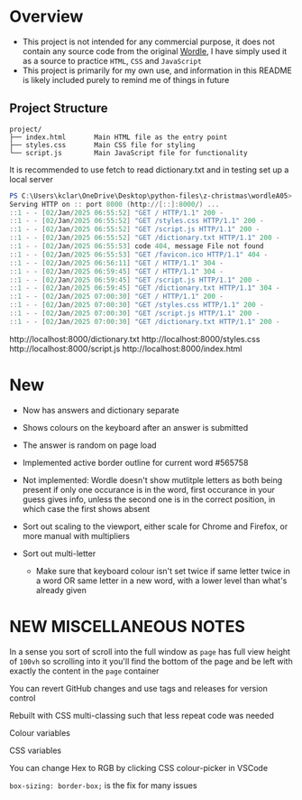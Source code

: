# Overview
- This project is not intended for any commercial purpose, it does not contain any source code from the original [Wordle](https://www.nytimes.com/games/wordle/index.html), I have simply used it as a source to practice `HTML`, `CSS` and `JavaScript`
- This project is primarily for my own use, and information in this README is likely included purely to remind me of things in future

## Project Structure

```
project/
├── index.html       Main HTML file as the entry point
├── styles.css       Main CSS file for styling
└── script.js        Main JavaScript file for functionality
```

It is recommended to use fetch to read dictionary.txt and in testing set up a local server

```powershell
PS C:\Users\kclar\OneDrive\Desktop\python-files\z-christmas\wordleA05> python -m http.server
Serving HTTP on :: port 8000 (http://[::]:8000/) ...
::1 - - [02/Jan/2025 06:55:52] "GET / HTTP/1.1" 200 -
::1 - - [02/Jan/2025 06:55:52] "GET /styles.css HTTP/1.1" 200 -
::1 - - [02/Jan/2025 06:55:52] "GET /script.js HTTP/1.1" 200 -
::1 - - [02/Jan/2025 06:55:52] "GET /dictionary.txt HTTP/1.1" 200 -
::1 - - [02/Jan/2025 06:55:53] code 404, message File not found
::1 - - [02/Jan/2025 06:55:53] "GET /favicon.ico HTTP/1.1" 404 -
::1 - - [02/Jan/2025 06:56:11] "GET / HTTP/1.1" 304 -
::1 - - [02/Jan/2025 06:59:45] "GET / HTTP/1.1" 304 -
::1 - - [02/Jan/2025 06:59:45] "GET /script.js HTTP/1.1" 200 -
::1 - - [02/Jan/2025 06:59:45] "GET /dictionary.txt HTTP/1.1" 304 -
::1 - - [02/Jan/2025 07:00:30] "GET / HTTP/1.1" 200 -
::1 - - [02/Jan/2025 07:00:30] "GET /styles.css HTTP/1.1" 200 -
::1 - - [02/Jan/2025 07:00:30] "GET /script.js HTTP/1.1" 200 -
::1 - - [02/Jan/2025 07:00:30] "GET /dictionary.txt HTTP/1.1" 200 -
```

http://localhost:8000/dictionary.txt
http://localhost:8000/styles.css
http://localhost:8000/script.js
http://localhost:8000/index.html

# New

- Now has answers and dictionary separate
- Shows colours on the keyboard after an answer is submitted
- The answer is random on page load
- Implemented active border outline for current word #565758

- Not implemented: Wordle doesn't show mutlitple letters as both being present if only one occurance is in the word, first occurance in your guess gives info, unless the second one is in the correct position, in which case the first shows absent

- Sort out scaling to the viewport, either scale for Chrome and Firefox, or more manual with multipliers

- Sort out multi-letter
    - Make sure that keyboard colour isn't set twice if same letter twice in a word OR same letter in a new word, with a lower level than what's already given

# NEW MISCELLANEOUS NOTES
In a sense you sort of scroll into the full window as `page` has full view height of `100vh` so scrolling into it you'll find the bottom of the page and be left with exactly the content in the `page` container

You can revert GitHub changes and use tags and releases for version control

Rebuilt with CSS multi-classing such that less repeat code was needed

Colour variables

CSS variables

You can change Hex to RGB by clicking CSS colour-picker in VSCode

`box-sizing: border-box;` is the fix for many issues